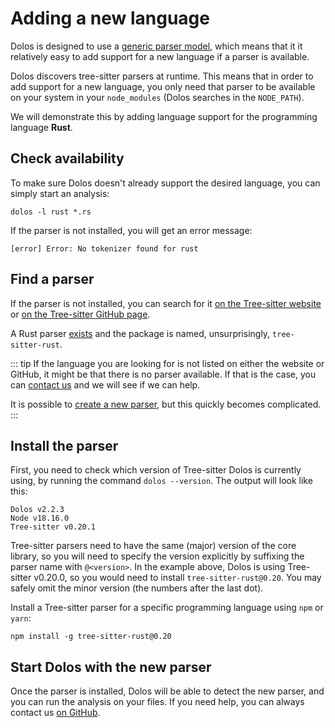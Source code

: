 # Adding a new language

Dolos is designed to use a [generic parser model](/about/languages.md), which means that it it  relatively easy to add support for a new language if a parser is available.

Dolos discovers tree-sitter parsers at runtime. This means that in order to add
support for a new language, you only need that parser to be available on your
system in your `node_modules` (Dolos searches in the `NODE_PATH`).

We will demonstrate this by adding language support for the programming language **Rust**.

## Check availability

To make sure Dolos doesn't already support the desired language, you can simply start
an analysis:

```shell
dolos -l rust *.rs
```

If the parser is not installed, you will get an error message:
```
[error] Error: No tokenizer found for rust
```

## Find a parser

If the parser is not installed, you can search for it [on the Tree-sitter website](https://tree-sitter.github.io/tree-sitter/#available-parsers)
or [on the Tree-sitter GitHub page](https://github.com/tree-sitter).

A Rust parser [exists](https://github.com/tree-sitter/tree-sitter-rust) and the package is named, unsurprisingly, `tree-sitter-rust`.

::: tip
If the language you are looking for is not listed on either the website or GitHub, it might be that there is no parser available.
If that is the case, you can [contact us](mailto:dodona@ugent.be) and we will see if we can help.

It is possible to [create a new parser](https://tree-sitter.github.io/tree-sitter/creating-parsers), but this quickly becomes complicated.
:::

## Install the parser

First, you need to check which version of Tree-sitter Dolos is currently using,
by running the command `dolos --version`. The output will look like this:

```
Dolos v2.2.3
Node v18.16.0
Tree-sitter v0.20.1
```

Tree-sitter parsers need to have the same (major) version of the core library,
so you will need to specify the version explicitly by suffixing the parser name
with `@<version>`. In the example above, Dolos is using Tree-sitter v0.20.0, so
you would need to install `tree-sitter-rust@0.20`. You may safely omit the minor
version (the numbers after the last dot).

Install a Tree-sitter parser for a specific programming language using `npm` or `yarn`:
```shell
npm install -g tree-sitter-rust@0.20
```
## Start Dolos with the new parser

Once the parser is installed, Dolos will be able to detect the new parser, and you
can run the analysis on your files. If you need help, you can always contact us
[on GitHub](https://github.com/dodona-edu/dolos/issues/1029).
